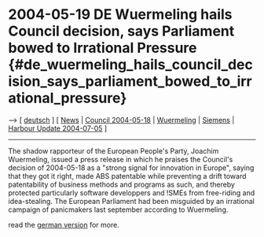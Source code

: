 # 2004-05-19 DE Wuermeling hails Council decision, says Parliament bowed to Irrational Pressure {#de_wuermeling_hails_council_decision_says_parliament_bowed_to_irrational_pressure}

\--\> \[ [ deutsch](Wuermeling040519De "wikilink") \] \[ [
News](SwpatcninoEn "wikilink") \| [ Council
2004-05-18](Cons040518En "wikilink") \| [
Wuermeling](SwpatjwuermelingEn "wikilink") \| [
Siemens](SiemensWuermelingDe "wikilink") \| [ Harbour Update
2004-07-05](Helmer040705En "wikilink") \]

------------------------------------------------------------------------

The shadow rapporteur of the European People\'s Party, Joachim
Wuermeling, issued a press release in which he praises the Council\'s
decision of 2004-05-18 as a \"strong signal for innovation in Europe\",
saying that they got it right, made ABS patentable while preventing a
drift toward patentability of business methods and programs as such, and
thereby protected particularly software developpers and !SMEs from
free-riding and idea-stealing. The European Parliament had been
misguided by an irrational campaign of panicmakers last september
according to Wuermeling.

read the [ german version](Wuermeling040519De "wikilink") for more.
